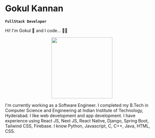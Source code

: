 # Gokul Kannan
**`FullStack Developer`**

Hi! I'm Gokul 👋 and I code... 🧑‍💻

<div align="center">
  <img src="https://media.giphy.com/media/qgQUggAC3Pfv687qPC/giphy.gif" width="200" />
</div>

I'm currently working as a Software Engineer. I completed my B.Tech in Computer Science and Engineering at Indian Institute of Technology, Hyderabad. I like web development and app development. I have experience using React JS, Next JS, React Native, Django, Spring Boot, Tailwind CSS, Firebase. I know Python, Javascript, C, C++, Java, HTML, CSS.
